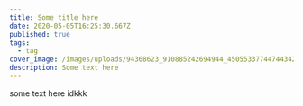 ```yaml
---
title: Some title here
date: 2020-05-05T16:25:30.667Z
published: true
tags:
  - tag
cover_image: /images/uploads/94368623_910885242694944_4505533774474434234_n.jpg
description: Some text here
---
```

some text here idkkk